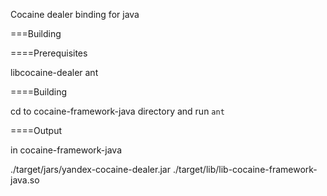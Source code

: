 Cocaine dealer binding for java

===Building

====Prerequisites

libcocaine-dealer
ant

====Building

cd to cocaine-framework-java directory
and run `ant`

====Output

in cocaine-framework-java

./target/jars/yandex-cocaine-dealer.jar
./target/lib/lib-cocaine-framework-java.so
